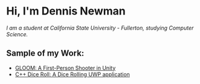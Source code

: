 
# Hi, I'm Dennis Newman
*I am a student at California State University - Fullerton, studying Computer Science.*


## Sample of my Work:
- [GLOOM: A First-Person Shooter in Unity](https://github.com/dlnew3/Gloom)
- [C++ Dice Roll: A Dice Rolling UWP application](https://github.com/dlnew3/cplusplusdiceroll)
